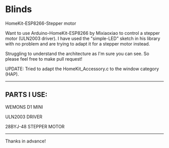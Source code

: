 # Blinds
HomeKit-ESP8266-Stepper motor

Want to use Arduino-HomeKit-ESP8266 by Mixiaoxiao to control a stepper motor (ULN2003 driver).
I have used the "simple-LED" sketch in his library with no problem and are trying to adapt it for a stepper motor instead.

Struggling to understand the architecture as I'm sure you can see. 
So please feel free to make pull request! 

UPDATE: Tried to adapt the HomeKit_Accessory.c to the window category (HAP).

------------------------
PARTS I USE:
------------------------

WEMONS D1 MINI

ULN2003 DRIVER

28BYJ-48 STEPPER MOTOR

------------------------

Thanks in advance!
